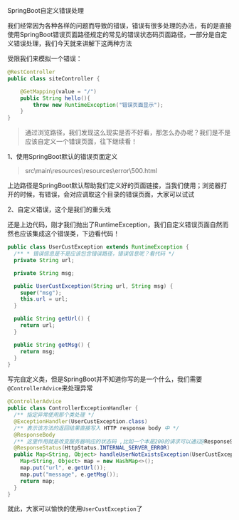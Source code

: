 SpringBoot自定义错误处理

我们经常因为各种各样的问题而导致的错误，错误有很多处理的办法，有的是直接使用SpringBoot错误页面路径规定的常见的错误状态码页面路径，一部分是自定义错误处理，我们今天就来讲解下这两种方法

受限我们来模拟一个错误：
```java
@RestController
public class siteController {

    @GetMapping(value = "/")
    public String hello(){
        throw new RuntimeException("错误页面显示");
    }
}
```
> 通过浏览路径，我们发现这么现实是否不好看，那怎么办办呢？我们是不是应该自定义一个错误页面，往下继续看！

1、使用SpringBoot默认的错误页面定义
> src\main\resources\resources\error\500.html

上边路径是SpringBoot默认帮助我们定义好的页面链接，当我们使用；浏览器打开的时候，有错误，会对应调取这个目录的错误页面，大家可以试试

2、自定义错误，这个是我们的重头戏

还是上边代码，刚才我们抛出了RuntimeException，我们自定义错误页面自然而然也应该集成这个错误类，下边看代码！
```java
public class UserCustException extends RuntimeException {
  /** * 错误信息是不是应该包含错误路径，错误信息呢？看代码 */
  private String url;

  private String msg;

  public UserCustException(String url, String msg) {
    super("msg");
    this.url = url;
  }

  public String getUrl() {
    return url;
  }

  public String getMsg() {
    return msg;
  }
}

```
写完自定义类，但是SpringBoot并不知道你写的是一个什么，我们需要`@ControllerAdvice`来处理异常
```java
@ControllerAdvice
public class ControllerExceptionHandler {
  /** 指定异常使用那个类处理 */
  @ExceptionHandler(UserCustException.class)
  /** 表示该方法的返回结果直接写入 HTTP response body 中 */
  @ResponseBody
  /** 这里作用就是改变服务器响应的状态码 ,比如一个本是200的请求可以通过@ResponseStatus 改成404 */
  @ResponseStatus(HttpStatus.INTERNAL_SERVER_ERROR)
  public Map<String, Object> handleUserNotExistsException(UserCustException e) {
    Map<String, Object> map = new HashMap<>();
    map.put("url", e.getUrl());
    map.put("message", e.getMsg());
    return map;
  }
}
```
就此，大家可以愉快的使用`UserCustException`了